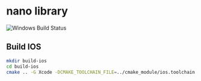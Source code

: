 # nano library

![Windows Build Status](https://github.com/lyLoveSharon/chata/workflows/Windows/badge.svg)

## Build IOS

```bash
mkdir build-ios
cd build-ios
cmake .. -G Xcode -DCMAKE_TOOLCHAIN_FILE=../cmake_module/ios.toolchain.cmake -DPLATFORM=OS64
```
